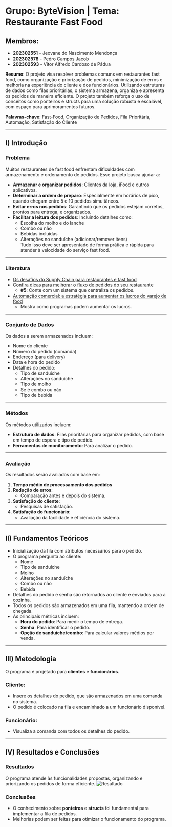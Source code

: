 # Grupo: ByteVision | Tema: Restaurante Fast Food

## Membros:
- **202302551** - Jeovane do Nascimento Mendonça  
- **202302578** - Pedro Campos Jacob  
- **202302593** - Vitor Alfredo Cardoso de Pádua<br>

**Resumo**: O projeto visa resolver problemas comuns em restaurantes fast food, como organização e priorização de pedidos, minimização de erros e melhoria na experiência do cliente e dos funcionários. Utilizando estruturas de dados como filas prioritárias, o sistema armazena, organiza e apresenta os pedidos de maneira eficiente. O projeto também reforça o uso de conceitos como ponteiros e structs para uma solução robusta e escalável, com espaço para aprimoramentos futuros.<br>

**Palavras-chave**: Fast-Food, Organização de Pedidos, Fila Prioritária, Automação, Satisfação do Cliente

---

## I) Introdução

### Problema
Muitos restaurantes de fast food enfrentam dificuldades com armazenamento e ordenamento de pedidos. Esse projeto busca ajudar a:
- **Armazenar e organizar pedidos**: Clientes da loja, iFood e outros aplicativos.  
- **Determinar a ordem de preparo**: Especialmente em horários de pico, quando chegam entre 5 e 10 pedidos simultâneos.  
- **Evitar erros nos pedidos**: Garantindo que os pedidos estejam corretos, prontos para entrega, e organizados.  
- **Facilitar a leitura dos pedidos**: Incluindo detalhes como:
  - Escolha do molho e do lanche
  - Combo ou não
  - Bebidas incluídas
  - Alterações no sanduíche (adicionar/remover itens)  
Tudo isso deve ser apresentado de forma prática e rápida para atender à velocidade do serviço fast food.

---

### Literatura
- [Os desafios do Supply Chain para restaurantes e fast food](https://www.teknisa.com/blog/supply-chain/)  
- [Confira dicas para melhorar o fluxo de pedidos do seu restaurante](https://www.kcms.com.br/blog/fluxo-pedidos-delivery/)  
  - **#5**: Conte com um sistema que centraliza os pedidos. 
- [Automação comercial: a estratégia para aumentar os lucros do varejo de food](https://www.teknisa.com/blog/automacao-comercial-para-o-food-service/)
  - Mostra como programas podem aumentar os lucros.

---

### Conjunto de Dados
Os dados a serem armazenados incluem:
- Nome do cliente  
- Número do pedido (comanda)  
- Endereço (para delivery)  
- Data e hora do pedido  
- Detalhes do pedido:
  - Tipo de sanduíche  
  - Alterações no sanduíche  
  - Tipo de molho  
  - Se é combo ou não  
  - Tipo de bebida  

---

### Métodos
Os métodos utilizados incluem:
- **Estrutura de dados**: Filas prioritárias para organizar pedidos, com base em tempo de espera e tipo de pedido.  
- **Ferramentas de monitoramento**: Para analizar o pedido.

---

### Avaliação
Os resultados serão avaliados com base em:
1. **Tempo médio de processamento dos pedidos**  
2. **Redução de erros**:
   - Comparação antes e depois do sistema.  
3. **Satisfação do cliente**:
   - Pesquisas de satisfação.  
4. **Satisfação do funcionário**:
   - Avaliação da facilidade e eficiência do sistema.  

---

## II) Fundamentos Teóricos

- Inicialização da fila com atributos necessários para o pedido.  
- O programa pergunta ao cliente:
  - Nome
  - Tipo de sanduíche
  - Molho
  - Alterações no sanduíche
  - Combo ou não
  - Bebida  
- Detalhes do pedido e senha são retornados ao cliente e enviados para a cozinha.  
- Todos os pedidos são armazenados em uma fila, mantendo a ordem de chegada.  
- As principais métricas incluem:
  - **Hora do pedido**: Para medir o tempo de entrega.  
  - **Senha**: Para identificar o pedido.  
  - **Opção de sanduíche/combo**: Para calcular valores médios por venda.  

---

## III) Metodologia

O programa é projetado para **clientes** e **funcionários**.

### Cliente:
- Insere os detalhes do pedido, que são armazenados em uma comanda no sistema.  
- O pedido é colocado na fila e encaminhado a um funcionário disponível.

### Funcionário:
- Visualiza a comanda com todos os detalhes do pedido. 

---

## IV) Resultados e Conclusões

### Resultados
O programa atende às funcionalidades propostas, organizando e priorizando os pedidos de forma eficiente.
![Resultado](https://github.com/user-attachments/assets/7252d89a-16b8-40d9-8ebb-e7af753336c1)

### Conclusões
- O conhecimento sobre **ponteiros** e **structs** foi fundamental para implementar a fila de pedidos.  
- Melhorias podem ser feitas para otimizar o funcionamento do programa.  

